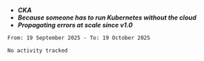 - ***CKA*** 
- ***Because someone has to run Kubernetes without the cloud***
- ***Propagating errors at scale since v1.0***
<!--START_SECTION:waka-->

```txt
From: 19 September 2025 - To: 19 October 2025

No activity tracked
```

<!--END_SECTION:waka-->
